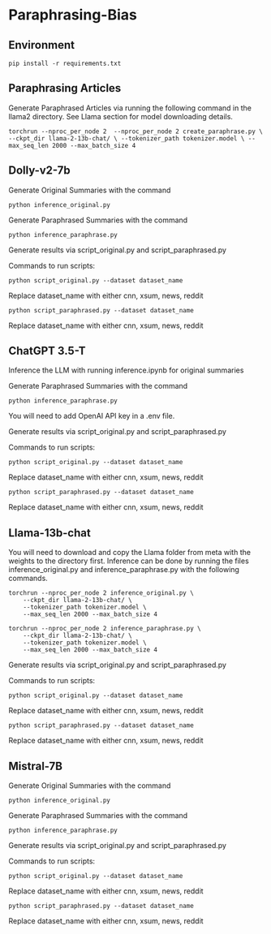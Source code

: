 # Paraphrasing-Bias

## Environment

```
pip install -r requirements.txt

```
## Paraphrasing Articles

Generate Paraphrased Articles via running the following command in the llama2 directory. See Llama section for model downloading details.

```
torchrun --nproc_per_node 2  --nproc_per_node 2 create_paraphrase.py \ --ckpt_dir llama-2-13b-chat/ \ --tokenizer_path tokenizer.model \ --max_seq_len 2000 --max_batch_size 4

```

## Dolly-v2-7b

Generate Original Summaries with the command

```
python inference_original.py

```

Generate Paraphrased Summaries with the command

```
python inference_paraphrase.py

```

Generate results via script_original.py and script_paraphrased.py

Commands to run scripts:

```
python script_original.py --dataset dataset_name 

```
Replace dataset_name with either cnn, xsum, news, reddit


```
python script_paraphrased.py --dataset dataset_name 

```
Replace dataset_name with either cnn, xsum, news, reddit 



## ChatGPT 3.5-T

Inference the LLM with running inference.ipynb for original summaries

Generate Paraphrased Summaries with the command

```
python inference_paraphrase.py

```

You will need to add OpenAI API key in a .env file.


Generate results via script_original.py and script_paraphrased.py

Commands to run scripts:

```
python script_original.py --dataset dataset_name 

```
Replace dataset_name with either cnn, xsum, news, reddit


```
python script_paraphrased.py --dataset dataset_name 

```
Replace dataset_name with either cnn, xsum, news, reddit 


## Llama-13b-chat

You will need to download and copy the Llama folder from meta with the weights to the directory first.
Inference can be done by running the files inference_original.py and inference_paraphrase.py with the following commands.

```
torchrun --nproc_per_node 2 inference_original.py \
    --ckpt_dir llama-2-13b-chat/ \
    --tokenizer_path tokenizer.model \
    --max_seq_len 2000 --max_batch_size 4

```

```
torchrun --nproc_per_node 2 inference_paraphrase.py \
    --ckpt_dir llama-2-13b-chat/ \
    --tokenizer_path tokenizer.model \
    --max_seq_len 2000 --max_batch_size 4

```


Generate results via script_original.py and script_paraphrased.py

Commands to run scripts:

```
python script_original.py --dataset dataset_name 

```
Replace dataset_name with either cnn, xsum, news, reddit


```
python script_paraphrased.py --dataset dataset_name 

```
Replace dataset_name with either cnn, xsum, news, reddit 

## Mistral-7B

Generate Original Summaries with the command

```
python inference_original.py

```

Generate Paraphrased Summaries with the command

```
python inference_paraphrase.py

```

Generate results via script_original.py and script_paraphrased.py

Commands to run scripts:

```
python script_original.py --dataset dataset_name 

```
Replace dataset_name with either cnn, xsum, news, reddit


```
python script_paraphrased.py --dataset dataset_name 

```
Replace dataset_name with either cnn, xsum, news, reddit 
